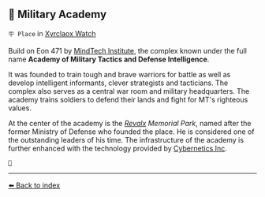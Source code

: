 ## 🏯 Military Academy

`🪧 Place` in [Xyrclaox Watch](../refs/xyrclaox_watch.md)

Build on Eon 471 by [MindTech Institute](../refs/mindtech_institute.md), the complex known under the full name **Academy of Military Tactics and Defense Intelligence**.

It was founded to train tough and brave warriors for battle as well as develop intelligent informants, clever strategists and tacticians. The complex also serves as a central war room and military headquarters. The academy trains soldiers to defend their lands and fight for MT's righteous values.

At the center of the academy is the _[Revalx](../refs/revalx.md) Memorial Park_, named after the former Ministry of Defense who founded the place. He is considered one of the outstanding leaders of his time. The infrastructure of the academy is further enhanced with the technology provided by [Cybernetics Inc](../refs/cybernetics_inc.md).

[`🐙`](../refs/altar_of_ctulhu.md)


----------
[⬅️ Back to index](/index.md#be90_s)